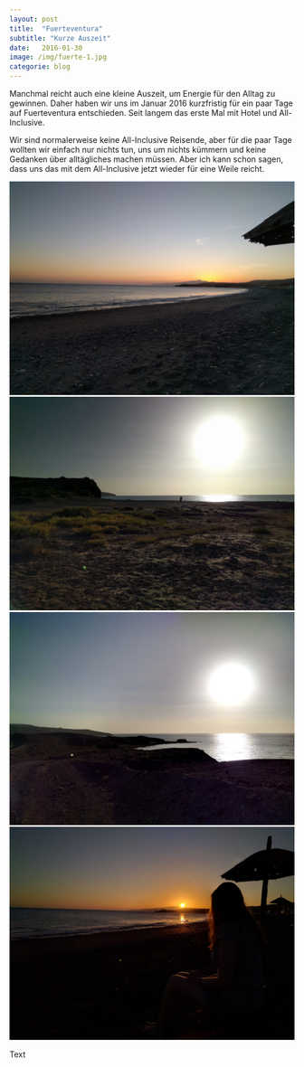 ```yaml
---
layout: post
title:  "Fuerteventura"
subtitle: "Kurze Auszeit"
date:   2016-01-30
image: /img/fuerte-1.jpg
categorie: blog
---
```


Manchmal reicht auch eine kleine Auszeit, um Energie für den Alltag zu gewinnen. Daher haben wir uns im Januar 2016 kurzfristig für ein paar Tage auf Fuerteventura entschieden. Seit langem das erste Mal mit Hotel und All-Inclusive. 

Wir sind normalerweise keine All-Inclusive Reisende, aber für die paar Tage wollten wir einfach nur nichts tun, uns um nichts kümmern und keine Gedanken über alltägliches machen müssen. Aber ich kann schon sagen, dass uns das mit dem All-Inclusive jetzt wieder für eine Weile reicht.

<div class="container-gallery">
<div><img src="/img/fuerte-5.jpg" alt></div>
<div><img src="/img/fuerte-3.jpg" alt></div>
<div><img src="/img/fuerte-2.jpg" alt></div>
<div><img src="/img/fuerte-4.jpg" alt></div>
</div>

Text
